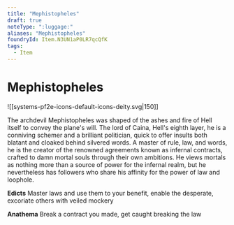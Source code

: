 ```yaml
---
title: "Mephistopheles"
draft: true
noteType: ":luggage:"
aliases: "Mephistopheles"
foundryId: Item.N3UN1aP0LR7qcQfK
tags:
  - Item
---
```


# Mephistopheles
![[systems-pf2e-icons-default-icons-deity.svg|150]]

The archdevil Mephistopheles was shaped of the ashes and fire of Hell itself to convey the plane's will. The lord of Caina, Hell's eighth layer, he is a conniving schemer and a brilliant politician, quick to offer insults both blatant and cloaked behind silvered words. A master of rule, law, and words, he is the creator of the renowned agreements known as infernal contracts, crafted to damn mortal souls through their own ambitions. He views mortals as nothing more than a source of power for the infernal realm, but he nevertheless has followers who share his affinity for the power of law and loophole.

**Edicts** Master laws and use them to your benefit, enable the desperate, excoriate others with veiled mockery

**Anathema** Break a contract you made, get caught breaking the law
